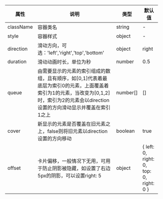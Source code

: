 | 属性 | 说明 | 类型 | 默认值 |
| -- | -- | -- | -- |
| className | 容器类名 | string | - |
| style | 容器样式 | object | - |
| direction | 滑动方向，可选：'left','right','top','bottom' | object | right |
| duration | 滑动动画时长，单位为秒 | number | 0.5 |
| queue | 由需要显示的元素的索引组成的数组，且有顺序，如[0,1]代表着最底层为索引0的元素，上面覆盖着索引为1的元素，当改变为[0,1,2]时，索引为2的元素会以direction设置的方向滑动显示并覆盖在索引1之上 | number[] | [] |
| cover | 新显示的元素是否覆盖在旧元素之上，false则将旧元素以direction设置的方向移动 | boolean | true |
| offset | 卡片偏移，一般情况下无用，可用于防止阴影被隐藏，如设置了右边5px的阴影，可以设置right: 5 | object | { left: 0, right: 0, top: 0, right: 0 } |
